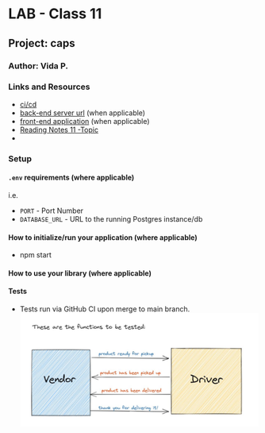 
# LAB - Class 11

## Project: caps

### Author: Vida P.

### Links and Resources

- [ci/cd](https://github.com/Vida-1/caps/actions/new)
- [back-end server url](http://xyz.com) (when applicable)
- [front-end application](http://xyz.com) (when applicable)
- [Reading Notes 11 -Topic](https://vida-1.github.io/reading-notes/read11_401.html)
- 
### Setup

#### `.env` requirements (where applicable)

i.e.

- `PORT` - Port Number
- `DATABASE_URL` - URL to the running Postgres instance/db

#### How to initialize/run your application (where applicable)

- npm start

#### How to use your library (where applicable)

#### Tests

- Tests run via GitHub CI upon merge to main branch.
![phaseOne Testing](Lab11-testing.JPG)

<!-- - Any tests of note?
- Describe any tests that you did not complete, skipped, etc

#### UML-->
